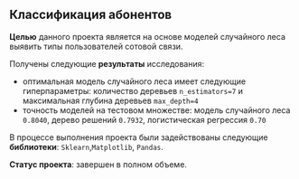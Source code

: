 ## Классификация абонентов

**Целью** данного проекта является на основе моделей случайного леса выявить типы пользователей сотовой связи.

Получены следующие **результаты** исследования: 
- оптимальная модель случайного леса имеет следующие гиперпараметры: количество деревьев `n_estimators=7` и максимальная глубина деревьев `max_depth=4`
- точность моделей на тестовом множестве: модель случайного леса `0.8040`, дерево решений `0.7932`, логистическая регрессия `0.70`

В процессе выполнения проекта были задействованы следующие **библиотеки**: `Sklearn`,`Matplotlib`, `Pandas`. 

**Статус проекта**: завершен в полном объеме.
